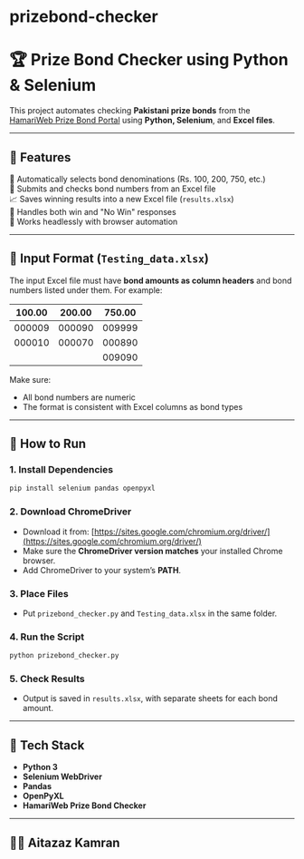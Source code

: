 # prizebond-checker
# 🏆 Prize Bond Checker using Python & Selenium

This project automates checking **Pakistani prize bonds** from the [HamariWeb Prize Bond Portal](https://hamariweb.com/finance/prizebonds/) using **Python, Selenium**, and **Excel files**.

---

## 📌 Features

📅 Automatically selects bond denominations (Rs. 100, 200, 750, etc.)  
🔢 Submits and checks bond numbers from an Excel file  
📈 Saves winning results into a new Excel file (`results.xlsx`)  
🚫 Handles both win and "No Win" responses  
🚀 Works headlessly with browser automation  

---

## 📂 Input Format (`Testing_data.xlsx`)

The input Excel file must have **bond amounts as column headers** and bond numbers listed under them. For example:

| 100.00 | 200.00 | 750.00 |
|--------|--------|--------|
| 000009 | 000090 | 009999 |
| 000010 | 000070 | 000890 |
|        |        | 009090 |

Make sure:
- All bond numbers are numeric
- The format is consistent with Excel columns as bond types

---

## 🚀 How to Run

### 1. Install Dependencies

```bash
pip install selenium pandas openpyxl
```

### 2. Download ChromeDriver

- Download it from: [https://sites.google.com/chromium.org/driver/](https://sites.google.com/chromium.org/driver/)
- Make sure the **ChromeDriver version matches** your installed Chrome browser.
- Add ChromeDriver to your system’s **PATH**.

### 3. Place Files

- Put `prizebond_checker.py` and `Testing_data.xlsx` in the same folder.

### 4. Run the Script

```bash
python prizebond_checker.py
```

### 5. Check Results

- Output is saved in `results.xlsx`, with separate sheets for each bond amount.

---

## 🧰 Tech Stack

- **Python 3**
- **Selenium WebDriver**
- **Pandas**
- **OpenPyXL**
- **HamariWeb Prize Bond Checker**

---



## 👨‍💼 Aitazaz Kamran


